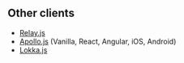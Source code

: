 ##  Other clients <!-- .element: data-theme="ka-content" -->

- [Relay.js](https://facebook.github.io/relay/)
- [Apollo.js](http://dev.apollodata.com/) (Vanilla, React, Angular, iOS, Android)
- [Lokka.js](https://github.com/kadirahq/lokka)
